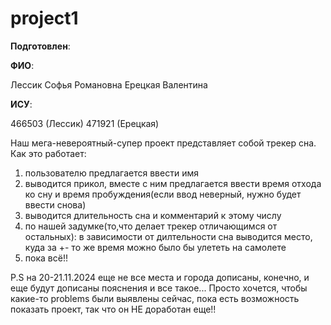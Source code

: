 # project1

__Подготовлен__:

**ФИО**:

Лессик Софья Романовна
Ерецкая Валентина

**ИСУ**:

466503 (Лессик)
471921 (Ерецкая)

Наш мега-невероятный-супер проект представляет собой трекер сна. Как это работает:
1) пользователю предлагается ввести имя
2) выводится прикол, вместе с ним предлагается ввести время отхода ко сну и время пробуждения(если ввод неверный, нужно будет ввести снова)
3) выводится длительность сна и комментарий к этому числу
4) по нашей задумке(то,что делает трекер отличающимся от остальных): в зависимости от дилтельности сна выводится место, куда за +- то же время можно было бы улететь на самолете
5) пока всё!!

P.S на 20-21.11.2024 еще не все места и города дописаны, конечно, и еще будут дописаны пояснения и все такое...
Просто хочется, чтобы какие-то problems были выявлены сейчас, пока есть возможность показать проект, так что он НЕ доработан еще!!
